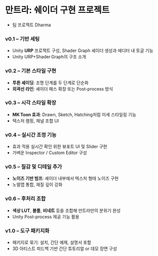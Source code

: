 # 만트라: 쉐이더 구현 프로젝트

- 팀 프로젝트 Dharma

### **v0.1 – 기반 세팅**
- Unity **URP** 프로젝트 구성, Shader Graph 셰이더 생성과 에디터 내 토글 기능
- Unity URP+Shader Graph의 구조 소개 

### **v0.2 – 기본 스타일 구현**
- **투톤 셰이딩**: 조명 단계를 두 단계로 단순화
- **외곽선 라인**: 셰이더 패스 확장 또는 Post-process 방식

### **v0.3 – 시각 스타일 확장**
- **MK Toon 효과**: Drawn, Sketch, Hatching처럼 미세 스타일링 기능 
- 텍스처 램핑, 채널 조합 UI

### **v0.4 – 실시간 조정 기능**
- 효과 적용 실시간 확인 위한 뷰포트 UI 및 Slider 구현
- 가벼운 Inspector / Custom Editor 구성

### **v0.5 – 질감 및 디테일 추가**
- **노이즈 기반 범프**: 셰이더 내부에서 텍스처 형태 노이즈 구현
- 노멀맵 통합, 재질 깊이 강화

### **v0.6 – 후처리 조합**
- **색상 LUT**, **블룸**, **비네트** 등을 조합해 만트라만의 분위기 완성
- Unity Post-process 제공 기능 활용 

### **v1.0 – 도구 패키지화**
- 패키지로 묶기: 설치, 간단 예제, 설명서 포함
- 3D 아티스트 피드백 기반 간단 튜토리얼 or 데모 장면 구성